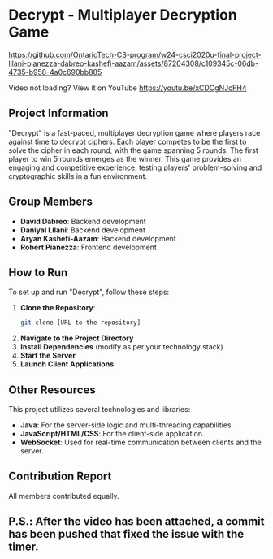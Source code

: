 # Decrypt - Multiplayer Decryption Game

https://github.com/OntarioTech-CS-program/w24-csci2020u-final-project-lilani-pianezza-dabreo-kashefi-aazam/assets/87204308/c109345c-06db-4735-b958-4a0c690bb885

Video not loading? View it on YouTube https://youtu.be/xCDCgNJcFH4

## Project Information
"Decrypt" is a fast-paced, multiplayer decryption game where players race against time to decrypt ciphers. Each player competes to be the first to solve the cipher in each round, with the game spanning 5 rounds. The first player to win 5 rounds emerges as the winner. This game provides an engaging and competitive experience, testing players' problem-solving and cryptographic skills in a fun environment.

## Group Members
- **David Dabreo**: Backend development
- **Daniyal Lilani**: Backend development
- **Aryan Kashefi-Aazam**: Backend development
- **Robert Pianezza**: Frontend development

## How to Run
To set up and run "Decrypt", follow these steps:

1. **Clone the Repository**:
   ```bash
   git clone [URL to the repository]
2. **Navigate to the Project Directory**
3. **Install Dependencies** (modify as per your technology stack)
4. **Start the Server**
5. **Launch Client Applications**

## Other Resources
This project utilizes several technologies and libraries:
- **Java**: For the server-side logic and multi-threading capabilities.
- **JavaScript/HTML/CSS**: For the client-side application.
- **WebSocket**: Used for real-time communication between clients and the server.

## Contribution Report
All members contributed equally. 

## P.S.: After the video has been attached, a commit has been pushed that fixed the issue with the timer.



